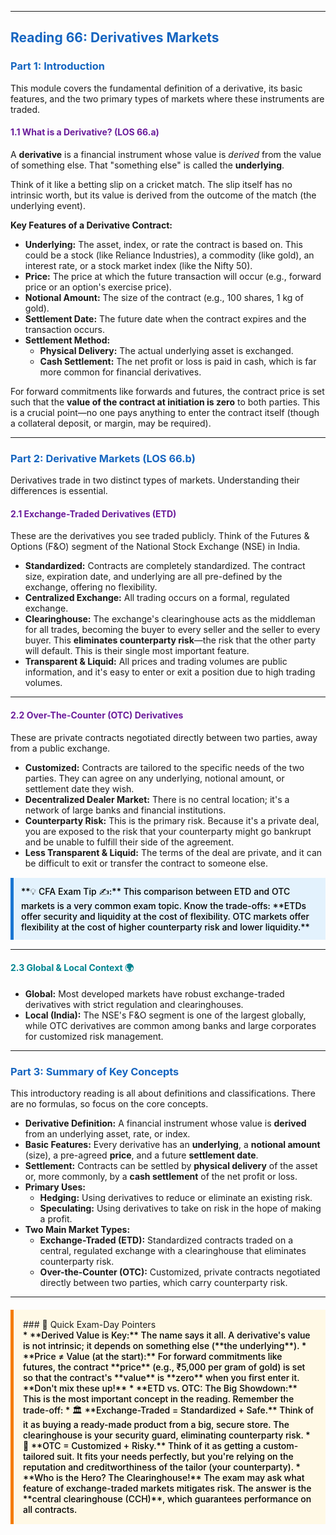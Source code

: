 -----
## <span style="color: #1565C0;">Reading 66: Derivatives Markets</span>

### <span style="color: #1565C0;">Part 1: Introduction</span>

This module covers the fundamental definition of a derivative, its basic features, and the two primary types of markets where these instruments are traded.

#### <span style="color: #6A1B9A;">1.1 What is a Derivative? (LOS 66.a)</span>

A **derivative** is a financial instrument whose value is *derived* from the value of something else. That "something else" is called the **underlying**.

Think of it like a betting slip on a cricket match. The slip itself has no intrinsic worth, but its value is derived from the outcome of the match (the underlying event).

**Key Features of a Derivative Contract:**
  * **Underlying:** The asset, index, or rate the contract is based on. This could be a stock (like Reliance Industries), a commodity (like gold), an interest rate, or a stock market index (like the Nifty 50).
  * **Price:** The price at which the future transaction will occur (e.g., forward price or an option's exercise price).
  * **Notional Amount:** The size of the contract (e.g., 100 shares, 1 kg of gold).
  * **Settlement Date:** The future date when the contract expires and the transaction occurs.
  * **Settlement Method:**
    * **Physical Delivery:** The actual underlying asset is exchanged.
    * **Cash Settlement:** The net profit or loss is paid in cash, which is far more common for financial derivatives.

For forward commitments like forwards and futures, the contract price is set such that the **value of the contract at initiation is zero** to both parties. This is a crucial point—no one pays anything to enter the contract itself (though a collateral deposit, or margin, may be required).

-----

### <span style="color: #1565C0;">Part 2: Derivative Markets (LOS 66.b)</span>

Derivatives trade in two distinct types of markets. Understanding their differences is essential.

#### <span style="color: #6A1B9A;">2.1 Exchange-Traded Derivatives (ETD)</span>

These are the derivatives you see traded publicly. Think of the Futures & Options (F&O) segment of the National Stock Exchange (NSE) in India.

  * **Standardized:** Contracts are completely standardized. The contract size, expiration date, and underlying are all pre-defined by the exchange, offering no flexibility.
  * **Centralized Exchange:** All trading occurs on a formal, regulated exchange.
  * **Clearinghouse:** The exchange's clearinghouse acts as the middleman for all trades, becoming the buyer to every seller and the seller to every buyer. This **eliminates counterparty risk**—the risk that the other party will default. This is their single most important feature.
  * **Transparent & Liquid:** All prices and trading volumes are public information, and it's easy to enter or exit a position due to high trading volumes.

-----

#### <span style="color: #6A1B9A;">2.2 Over-The-Counter (OTC) Derivatives</span>

These are private contracts negotiated directly between two parties, away from a public exchange.

  * **Customized:** Contracts are tailored to the specific needs of the two parties. They can agree on any underlying, notional amount, or settlement date they wish.
  * **Decentralized Dealer Market:** There is no central location; it's a network of large banks and financial institutions.
  * **Counterparty Risk:** This is the primary risk. Because it's a private deal, you are exposed to the risk that your counterparty might go bankrupt and be unable to fulfill their side of the agreement.
  * **Less Transparent & Liquid:** The terms of the deal are private, and it can be difficult to exit or transfer the contract to someone else.

<div style="background-color: #E3F2FD; border-left: 5px solid #1976D2; padding: 12px; margin: 15px 0;">
<div style="color: #000000; font-weight: 500;">
**💡 CFA Exam Tip ✍️:** This comparison between ETD and OTC markets is a very common exam topic. Know the trade-offs: **ETDs offer security and liquidity at the cost of flexibility. OTC markets offer flexibility at the cost of higher counterparty risk and lower liquidity.**
</div>
</div>

-----

#### <span style="color: #00838F;">2.3 Global & Local Context 🌍</span>

* **Global:** Most developed markets have robust exchange-traded derivatives with strict regulation and clearinghouses.
* **Local (India):** The NSE's F&O segment is one of the largest globally, while OTC derivatives are common among banks and large corporates for customized risk management.

-----

### <span style="color: #1565C0;">Part 3: Summary of Key Concepts</span>

This introductory reading is all about definitions and classifications. There are no formulas, so focus on the core concepts.

  * **Derivative Definition:** A financial instrument whose value is **derived** from an underlying asset, rate, or index.
  * **Basic Features:** Every derivative has an **underlying**, a **notional amount** (size), a pre-agreed **price**, and a future **settlement date**.
  * **Settlement:** Contracts can be settled by **physical delivery** of the asset or, more commonly, by a **cash settlement** of the net profit or loss.
  * **Primary Uses:**
    * **Hedging:** Using derivatives to reduce or eliminate an existing risk.
    * **Speculating:** Using derivatives to take on risk in the hope of making a profit.
  * **Two Main Market Types:**
    * **Exchange-Traded (ETD):** Standardized contracts traded on a central, regulated exchange with a clearinghouse that eliminates counterparty risk.
    * **Over-the-Counter (OTC):** Customized, private contracts negotiated directly between two parties, which carry counterparty risk.

-----

<div style="background-color: #FFF9E6; border-left: 5px solid #F57C00; padding: 15px; margin: 20px 0;">
### 🎯 Quick Exam-Day Pointers

<div style="color: #000000; font-weight: 500;">
* **Derived Value is Key:** The name says it all. A derivative's value is not intrinsic; it depends on something else (**the underlying**).
* **Price ≠ Value (at the start):** For forward commitments like futures, the contract **price** (e.g., ₹5,000 per gram of gold) is set so that the contract's **value** is **zero** when you first enter it. **Don't mix these up!**
* **ETD vs. OTC: The Big Showdown:** This is the most important concept in the reading. Remember the trade-off:
  * 🏛️ **Exchange-Traded = Standardized + Safe.** Think of it as buying a ready-made product from a big, secure store. The clearinghouse is your security guard, eliminating counterparty risk.
  * 🤝 **OTC = Customized + Risky.** Think of it as getting a custom-tailored suit. It fits your needs perfectly, but you're relying on the reputation and creditworthiness of the tailor (your counterparty).
* **Who is the Hero? The Clearinghouse!** The exam may ask what feature of exchange-traded markets mitigates risk. The answer is the **central clearinghouse (CCH)**, which guarantees performance on all contracts.
</div>
</div>